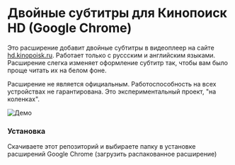 # Двойные субтитры для Кинопоиск HD (Google Chrome)

Это расширение добавит двойные субтитры в видеоплеер на сайте <a href="https://hd.kinopoisk.ru/">hd.kinopoisk.ru</a>. Работает только с руссским и английским языками. Расширение слегка изменяет оформление субтитр так, чтобы вам было проще читать их на белом фоне.

Расширение не является официальным. Работоспособность на всех устройствах не гарантирована.
Это экспериментальный проект, "на коленках".

<img src="https://i.imgur.com/9sg64zu.png" alt="Демо">

### Установка

Скачиваете этот репозиторий и выбираете папку в установке расширений Google Chrome (загрузить распакованное расширение)
